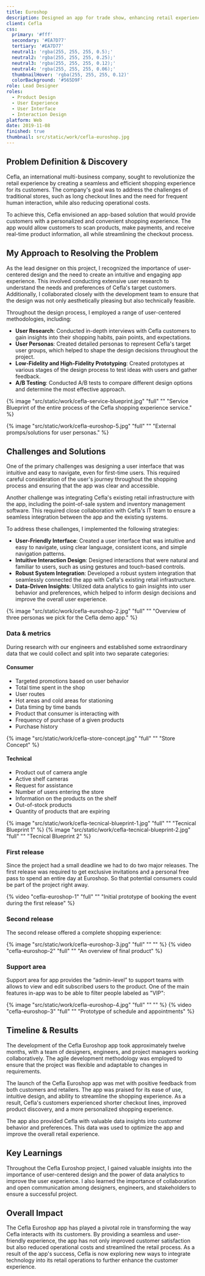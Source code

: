 ```yaml
---
title: Euroshop
description: Designed an app for trade show, enhancing retail experience with innovative, user-friendly shopping solutions.
client: Cefla
css:
  primary: '#fff'
  secondary: '#EA7D77'
  tertiary: '#EA7D77'
  neutral1: 'rgba(255, 255, 255, 0.5);'
  neutral2: 'rgba(255, 255, 255, 0.25);'
  neutral3: 'rgba(255, 255, 255, 0.12);'
  neutral4: 'rgba(255, 255, 255, 0.06);'
  thumbnailHover: 'rgba(255, 255, 255, 0.12)'
  colorBackground: '#565D9F'
role: Lead Designer
roles:
  - Product Design
  - User Experience
  - User Interface
  - Interaction Design
platform: Web
date: 2019-11-08
finished: true
thumbnail: src/static/work/cefla-euroshop.jpg
---
```


## Problem Definition & Discovery

Cefla, an international multi-business company, sought to revolutionize the retail experience by creating a seamless and efficient shopping experience for its customers. The company's goal was to address the challenges of traditional stores, such as long checkout lines and the need for frequent human interaction, while also reducing operational costs.

To achieve this, Cefla envisioned an app-based solution that would provide customers with a personalized and convenient shopping experience. The app would allow customers to scan products, make payments, and receive real-time product information, all while streamlining the checkout process.

## My Approach to Resolving the Problem

As the lead designer on this project, I recognized the importance of user-centered design and the need to create an intuitive and engaging app experience. This involved conducting extensive user research to understand the needs and preferences of Cefla's target customers. Additionally, I collaborated closely with the development team to ensure that the design was not only aesthetically pleasing but also technically feasible.

Throughout the design process, I employed a range of user-centered methodologies, including:

- **User Research**: Conducted in-depth interviews with Cefla customers to gain insights into their shopping habits, pain points, and expectations.
- **User Personas**: Created detailed personas to represent Cefla's target user groups, which helped to shape the design decisions throughout the project.
- **Low-Fidelity and High-Fidelity Prototyping**: Created prototypes at various stages of the design process to test ideas with users and gather feedback.
- **A/B Testing**: Conducted A/B tests to compare different design options and determine the most effective approach.

{% image "src/static/work/cefla-service-blueprint.jpg" "full" "" "Service Blueprint of the entire process of the Cefla shopping experience service." %}

{% image "src/static/work/cefla-euroshop-5.jpg" "full" "" "External promps/solutions for user personas." %}

## Challenges and Solutions

One of the primary challenges was designing a user interface that was intuitive and easy to navigate, even for first-time users. This required careful consideration of the user's journey throughout the shopping process and ensuring that the app was clear and accessible.

Another challenge was integrating Cefla's existing retail infrastructure with the app, including the point-of-sale system and inventory management software. This required close collaboration with Cefla's IT team to ensure a seamless integration between the app and the existing systems.

To address these challenges, I implemented the following strategies:

- **User-Friendly Interface**: Created a user interface that was intuitive and easy to navigate, using clear language, consistent icons, and simple navigation patterns.
- **Intuitive Interaction Design**: Designed interactions that were natural and familiar to users, such as using gestures and touch-based controls.
- **Robust System Integration**: Developed a robust system integration that seamlessly connected the app with Cefla's existing retail infrastructure.
- **Data-Driven Insights**: Utilized data analytics to gain insights into user behavior and preferences, which helped to inform design decisions and improve the overall user experience.

{% image "src/static/work/cefla-euroshop-2.jpg" "full" "" "Overview of three personas we pick for the Cefla demo app." %}

### Data & metrics

During research with our engineers and established some extraordinary data that we could collect and split into two separate categories:

#### Consumer
  - Targeted promotions based on user behavior
  - Total time spent in the shop
  - User routes
  - Hot areas and cold areas for stationing
  - Data timing by time bands
  - Product that consumer is interacting with
  - Frequency of purchase of a given products
  - Purchase history

{% image "src/static/work/cefla-store-concept.jpg" "full" "" "Store Concept" %}

#### Technical
  - Product out of camera angle
  - Active shelf cameras
  - Request for assistance
  - Number of users entering the store
  - Information on the products on the shelf
  - Out-of-stock products
  - Quantity of products that are expiring

{% image "src/static/work/cefla-tecnical-blueprint-1.jpg" "full" "" "Tecnical Blueprint 1" %}
{% image "src/static/work/cefla-tecnical-blueprint-2.jpg" "full" "" "Tecnical Blueprint 2" %}

### First release

Since the project had a small deadline we had to do two major releases. The first release was required to get exclusive invitations and a personal free pass to spend an entire day at Euroshop. So that potential consumers could be part of the project right away.

{% video "cefla-euroshop-1" "full" "" "Initial prototype of booking the event during the first release" %}

### Second release

The second release offered a complete shopping experience:

{% image "src/static/work/cefla-euroshop-3.jpg" "full" "" "" %}
{% video "cefla-euroshop-2" "full" "" "An overview of final product" %}

### Support area

Support area for app provides the “admin-level” to support teams with allows to view and edit subscribed users to the product. One of the main features in-app was to be able to filter people labeled as "VIP":

{% image "src/static/work/cefla-euroshop-4.jpg" "full" "" "" %}
{% video "cefla-euroshop-3" "full" "" "Prototype of schedule and appointments" %}

## Timeline & Results

The development of the Cefla Euroshop app took approximately twelve months, with a team of designers, engineers, and project managers working collaboratively. The agile development methodology was employed to ensure that the project was flexible and adaptable to changes in requirements.

The launch of the Cefla Euroshop app was met with positive feedback from both customers and retailers. The app was praised for its ease of use, intuitive design, and ability to streamline the shopping experience. As a result, Cefla's customers experienced shorter checkout lines, improved product discovery, and a more personalized shopping experience.

The app also provided Cefla with valuable data insights into customer behavior and preferences. This data was used to optimize the app and improve the overall retail experience.

## Key Learnings

Throughout the Cefla Euroshop project, I gained valuable insights into the importance of user-centered design and the power of data analytics to improve the user experience. I also learned the importance of collaboration and open communication among designers, engineers, and stakeholders to ensure a successful project.

## Overall Impact

The Cefla Euroshop app has played a pivotal role in transforming the way Cefla interacts with its customers. By providing a seamless and user-friendly experience, the app has not only improved customer satisfaction but also reduced operational costs and streamlined the retail process. As a result of the app's success, Cefla is now exploring new ways to integrate technology into its retail operations to further enhance the customer experience.

